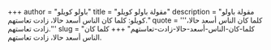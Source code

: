 +++
author = "باولو كويلو"
title = "مقولة باولو كويلو"
description = "مقولة باولو كويلو: كلما كان الناس أسعد حالا، زادت تعاستهم."
quote = '''كلما كان الناس أسعد حالا، زادت تعاستهم.'''
slug = "كلما-كان-الناس-أسعد-حالا-زادت-تعاستهم"
+++
كلما كان الناس أسعد حالا، زادت تعاستهم.

